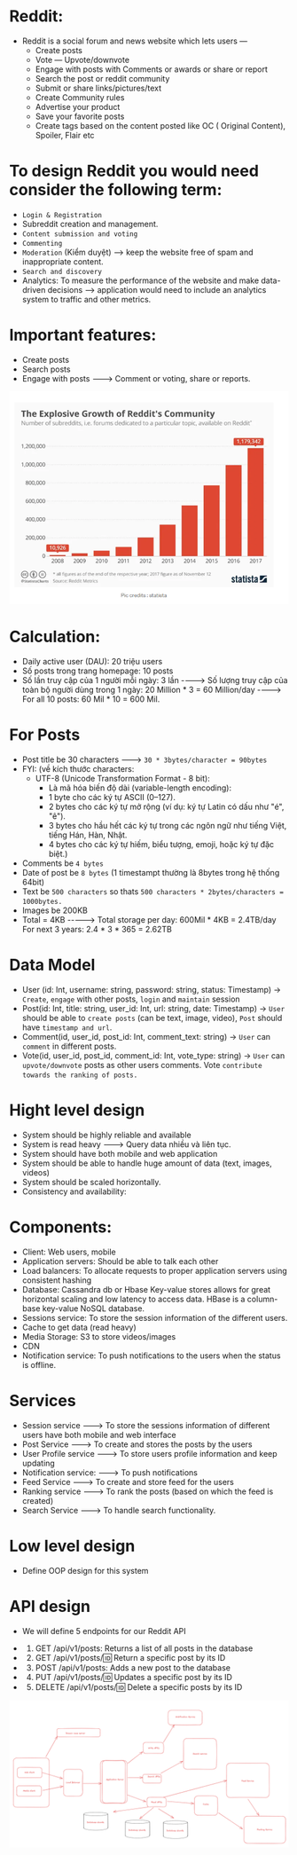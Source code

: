 # Reddit: 
- Reddit is a social forum and news website which lets users —
    + Create posts
    + Vote — Upvote/downvote
    + Engage with posts with Comments or awards or share or report
    + Search the post or reddit community
    + Submit or share links/pictures/text
    + Create Community rules
    + Advertise your product
    + Save your favorite posts
    + Create tags based on the content posted like OC ( Original Content), Spoiler, Flair etc
# To design Reddit you would need consider the following term:
- `Login & Registration`
- Subreddit creation and management.
- `Content submission and voting`
- `Commenting`
- `Moderation` (Kiểm duyệt) --> keep the website free of spam and inappropriate content. 
- `Search and discovery`
- Analytics: To measure the performance of the website and make data-driven decisions --> application would need to include an analytics system to traffic and other metrics.

# Important features:
- Create posts
- Search posts
- Engage with posts ---> Comment or voting, share or reports. 

![alt text](image.png)

# Calculation:
+ Daily active user (DAU): 20 triệu users
+ Số posts trong trang homepage: 10 posts
+ Số lần truy cập của 1 người mỗi ngày: 3 lần
----> Số lượng truy cập của toàn bộ người dùng trong 1 ngày: 20 Million * 3 = 60 Million/day
----> For all 10 posts: 60 Mil * 10 = 600 Mil.

# For Posts
- Post title be 30 characters ---> `30 * 3bytes/character = 90bytes`
- FYI: (về kích thước characters: 
    - UTF-8 (Unicode Transformation Format - 8 bit):
        + Là mã hóa biến độ dài (variable-length encoding):
        + 1 byte cho các ký tự ASCII (0–127).
        + 2 bytes cho các ký tự mở rộng (ví dụ: ký tự Latin có dấu như "é", "ê").
        + 3 bytes cho hầu hết các ký tự trong các ngôn ngữ như tiếng Việt, tiếng Hán, Hàn, Nhật.
        + 4 bytes cho các ký tự hiếm, biểu tượng, emoji, hoặc ký tự đặc biệt.)
- Comments be `4 bytes`
- Date of post be `8 bytes` (1 timestampt thường là 8bytes trong hệ thống 64bit)
- Text be `500 characters` so thats `500 characters * 2bytes/characters = 1000bytes.`
- Images be 200KB
- Total = 4KB 
-----> Total storage per day: 600Mil * 4KB = 2.4TB/day
For next 3 years: 2.4 * 3 * 365 = 2.62TB

# Data Model 
- User (id: Int, username: string, password: string, status: Timestamp) -> ``Create``, ``engage`` with other posts, ``login`` and ``maintain`` session
- Post(id: Int, title: string, user_id: Int, url: string, date: Timestamp) -> ``User`` should be able to ``create posts`` (can be text, image, video), ``Post`` should have ``timestamp and url``.
- Comment(id, user_id, post_id: Int, comment_text: string) -> ``User`` can ``comment`` in different posts.
- Vote(id, user_id, post_id, comment_id: Int, vote_type: string) -> ``User`` can ``upvote/downvote`` posts as other users comments. Vote ``contribute towards the ranking of posts.``

# Hight level design 
- System should be highly reliable and available
- System is read heavy ---> Query data nhiều và liên tục.
- System should have both mobile and web application 
- System should be able to handle huge amount of data (text, images, videos)
- System should be scaled horizontally.
- Consistency and availability:

# Components: 
- Client: Web users, mobile
- Application servers: Should be able to talk each other
- Load balancers: To allocate requests to proper application servers using consistent hashing
- Database: Cassandra db or Hbase Key-value stores allows for great horizontal scaling and low latency to access data. HBase is a column-base key-value NoSQL database.
- Sessions service: To store the session information of the different users.
- Cache to get data (read heavy)
- Media Storage: S3 to store videos/images
- CDN
- Notification service: To push notifications to the users when the status is offline.

# Services
- Session service ---> To store the sessions information of different users have both mobile and web interface
- Post Service ---> To create and stores the posts by the users
- User Profile service ---> To store users profile information and keep updating
- Notification service: ---> To push notifications
- Feed Service ---> To create and store feed for the users
- Ranking service ---> To rank the posts (based on which the feed is created)
- Search Service ---> To handle search functionality.

# Low level design
- Define OOP design for this system

# API design
- We will define 5 endpoints for our Reddit API
+ 1. GET /api/v1/posts: Returns a list of all posts in the database
+ 2. GET /api/v1/posts/:id: Return a specific post by its ID
+ 3. POST /api/v1/posts: Adds a new post to the database
+ 4. PUT /api/v1/posts/:id: Updates a specific post by its ID 
+ 5. DELETE /api/v1/posts/:id: Delete a specific posts by its ID

![alt text](image-1.png)


